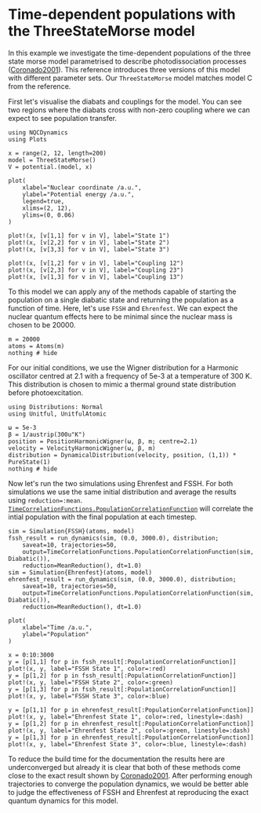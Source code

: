 # Time-dependent populations with the ThreeStateMorse model

In this example we investigate the time-dependent populations of the three state
morse model parametrised to describe photodissociation processes ([Coronado2001](@cite)).
This reference introduces three versions of this model with different parameter sets.
Our `ThreeStateMorse` model matches model C from the reference.

First let's visualise the diabats and couplings for the model.
You can see two regions where the diabats cross with non-zero coupling where we can expect
to see population transfer.
```@example threestatemorse
using NQCDynamics
using Plots

x = range(2, 12, length=200)
model = ThreeStateMorse()
V = potential.(model, x)

plot(
    xlabel="Nuclear coordinate /a.u.",
    ylabel="Potential energy /a.u.",
    legend=true,
    xlims=(2, 12),
    ylims=(0, 0.06)
)

plot!(x, [v[1,1] for v in V], label="State 1")
plot!(x, [v[2,2] for v in V], label="State 2")
plot!(x, [v[3,3] for v in V], label="State 3")

plot!(x, [v[1,2] for v in V], label="Coupling 12")
plot!(x, [v[2,3] for v in V], label="Coupling 23")
plot!(x, [v[1,3] for v in V], label="Coupling 13")
```

To this model we can apply any of the methods capable of starting the population on a single
diabatic state and returning the population as a function of time.
Here, let's use `FSSH` and `Ehrenfest`.
We can expect the nuclear quantum effects here to be minimal since the nuclear mass is
chosen to be 20000. 
```@example threestatemorse
m = 20000
atoms = Atoms(m)
nothing # hide
```

For our initial conditions, we use the Wigner distribution for a Harmonic oscillator
centred at 2.1 with a frequency of 5e-3 at a temperature of 300 K.
This distribution is chosen to mimic a thermal ground state distribution before
photoexcitation.
```@example threestatemorse
using Distributions: Normal
using Unitful, UnitfulAtomic

ω = 5e-3
β = 1/austrip(300u"K")
position = PositionHarmonicWigner(ω, β, m; centre=2.1)
velocity = VelocityHarmonicWigner(ω, β, m)
distribution = DynamicalDistribution(velocity, position, (1,1)) * PureState(1)
nothing # hide
```

Now let's run the two simulations using Ehrenfest and FSSH.
For both simulations we use the same initial distribution and average the results
using `reduction=:mean`.
[`TimeCorrelationFunctions.PopulationCorrelationFunction`](@ref) will correlate
the intial population with the final population at each timestep.

```@example threestatemorse
sim = Simulation{FSSH}(atoms, model)
fssh_result = run_dynamics(sim, (0.0, 3000.0), distribution;
    saveat=10, trajectories=50,
    output=TimeCorrelationFunctions.PopulationCorrelationFunction(sim, Diabatic()),
    reduction=MeanReduction(), dt=1.0)
sim = Simulation{Ehrenfest}(atoms, model)
ehrenfest_result = run_dynamics(sim, (0.0, 3000.0), distribution;
    saveat=10, trajectories=50,
    output=TimeCorrelationFunctions.PopulationCorrelationFunction(sim, Diabatic()),
    reduction=MeanReduction(), dt=1.0)

plot(
    xlabel="Time /a.u.",
    ylabel="Population"
)

x = 0:10:3000
y = [p[1,1] for p in fssh_result[:PopulationCorrelationFunction]]
plot!(x, y, label="FSSH State 1", color=:red)
y = [p[1,2] for p in fssh_result[:PopulationCorrelationFunction]]
plot!(x, y, label="FSSH State 2", color=:green)
y = [p[1,3] for p in fssh_result[:PopulationCorrelationFunction]]
plot!(x, y, label="FSSH State 3", color=:blue)

y = [p[1,1] for p in ehrenfest_result[:PopulationCorrelationFunction]]
plot!(x, y, label="Ehrenfest State 1", color=:red, linestyle=:dash)
y = [p[1,2] for p in ehrenfest_result[:PopulationCorrelationFunction]]
plot!(x, y, label="Ehrenfest State 2", color=:green, linestyle=:dash)
y = [p[1,3] for p in ehrenfest_result[:PopulationCorrelationFunction]]
plot!(x, y, label="Ehrenfest State 3", color=:blue, linestyle=:dash)
```

To reduce the build time for the documentation the results here are underconverged but
already it is clear that both of these methods come close to the exact result shown by [Coronado2001](@cite).
After performing enough trajectories to converge the population dynamics,
we would be better able to judge the effectiveness of FSSH and Ehrenfest at reproducing the exact quantum dynamics for this model.
